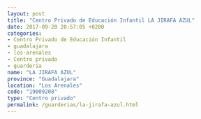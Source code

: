 ```yaml
---
layout: post
title: "Centro Privado de Educación Infantil LA JIRAFA AZUL"
date: 2017-09-20 20:57:05 +0200
categories:
- Centro Privado de Educación Infantil
- guadalajara
- los-arenales
- Centro privado
- guarderia
name: "LA JIRAFA AZUL"
province: "Guadalajara"
location: "Los Arenales"
code: "19009208"
type: "Centro privado"
permalink: /guarderias/la-jirafa-azul.html
---
```

